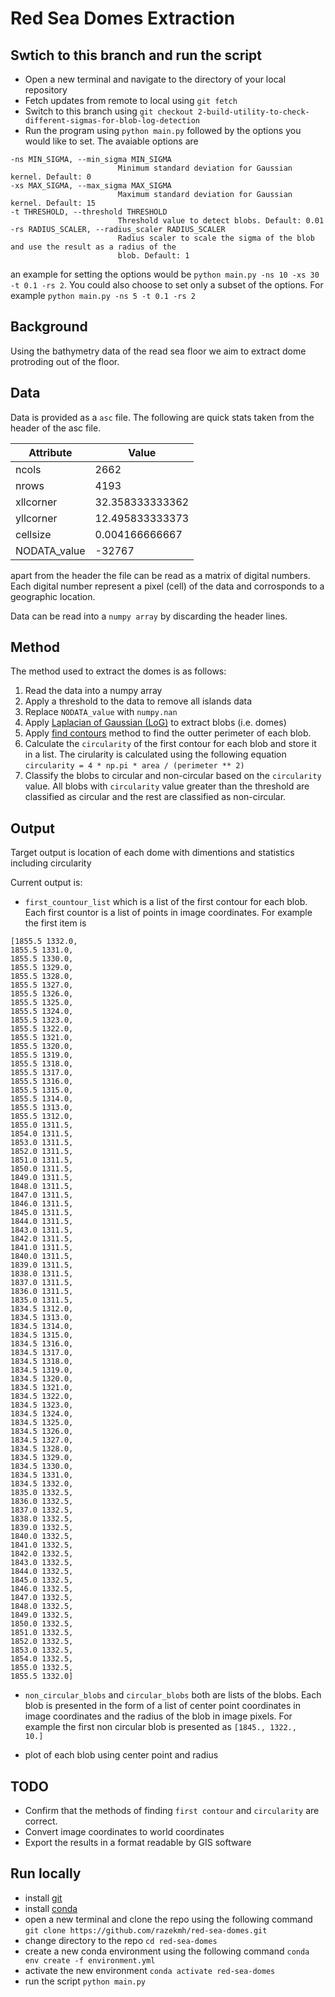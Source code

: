 # Red Sea Domes Extraction

## Swtich to this branch and run the script
- Open a new terminal and navigate to the directory of your local repository
- Fetch updates from remote to local using `git fetch`
- Switch to this branch using `git checkout 2-build-utility-to-check-different-sigmas-for-blob-log-detection`
- Run the program using `python main.py` followed by the options you would like to set. The avaiable options are 
```
-ns MIN_SIGMA, --min_sigma MIN_SIGMA
                        Minimum standard deviation for Gaussian kernel. Default: 0
-xs MAX_SIGMA, --max_sigma MAX_SIGMA
                        Maximum standard deviation for Gaussian kernel. Default: 15
-t THRESHOLD, --threshold THRESHOLD
                        Threshold value to detect blobs. Default: 0.01
-rs RADIUS_SCALER, --radius_scaler RADIUS_SCALER
                        Radius scaler to scale the sigma of the blob and use the result as a radius of the
                        blob. Default: 1
```
an example for setting the options would be `python main.py -ns 10 -xs 30 -t 0.1 -rs 2`. You could also choose to set only a subset of the options. For example `python main.py -ns 5 -t 0.1 -rs 2`


## Background
Using the bathymetry data of the read sea floor we aim to extract dome protroding out of the floor.

## Data
Data is provided as a `asc` file. The following are quick stats taken from the header of the asc file.

| Attribute    | Value          |
|--------------|----------------|
| ncols        | 2662           |
| nrows        | 4193           |
| xllcorner    | 32.358333333362|
| yllcorner    | 12.495833333373|
| cellsize     | 0.004166666667 |
| NODATA_value | -32767         |

apart from the header the file can be read as a matrix of digital numbers. Each digital number represent a pixel (cell) of the data and corrosponds to a geographic location. 

Data can be read into a `numpy array` by discarding the header lines.

## Method
The method used to extract the domes is as follows:
1. Read the data into a numpy array
2. Apply a threshold to the data to remove all islands data
3. Replace `NODATA_value` with `numpy.nan`
4. Apply [Laplacian of Gaussian (LoG)](https://scikit-image.org/docs/stable/auto_examples/features_detection/plot_blob.html#laplacian-of-gaussian-log) to extract blobs (i.e. domes)
5. Apply [find contours](https://scikit-image.org/docs/stable/auto_examples/edges/plot_contours.html) method to find the outter perimeter of each blob.
6. Calculate the `circularity` of the first contour for each blob and store it in a list. The cirularity is calculated using the following equation `circularity = 4 * np.pi * area / (perimeter ** 2)`
7. Classify the blobs to circular and non-circular based on the `circularity` value. All blobs with `circularity` value greater than the threshold are classified as circular and the rest are classified as non-circular.

## Output
Target output is location of each dome with dimentions and statistics including circularity

Current output is:
- `first_countour_list` which is a list of the first contour for each blob. Each first countor is a list of points in image coordinates. For example the first item is 
```
[1855.5 1332.0,
1855.5 1331.0,
1855.5 1330.0,
1855.5 1329.0,
1855.5 1328.0,
1855.5 1327.0,
1855.5 1326.0,
1855.5 1325.0,
1855.5 1324.0,
1855.5 1323.0,
1855.5 1322.0,
1855.5 1321.0,
1855.5 1320.0,
1855.5 1319.0,
1855.5 1318.0,
1855.5 1317.0,
1855.5 1316.0,
1855.5 1315.0,
1855.5 1314.0,
1855.5 1313.0,
1855.5 1312.0,
1855.0 1311.5,
1854.0 1311.5,
1853.0 1311.5,
1852.0 1311.5,
1851.0 1311.5,
1850.0 1311.5,
1849.0 1311.5,
1848.0 1311.5,
1847.0 1311.5,
1846.0 1311.5,
1845.0 1311.5,
1844.0 1311.5,
1843.0 1311.5,
1842.0 1311.5,
1841.0 1311.5,
1840.0 1311.5,
1839.0 1311.5,
1838.0 1311.5,
1837.0 1311.5,
1836.0 1311.5,
1835.0 1311.5,
1834.5 1312.0,
1834.5 1313.0,
1834.5 1314.0,
1834.5 1315.0,
1834.5 1316.0,
1834.5 1317.0,
1834.5 1318.0,
1834.5 1319.0,
1834.5 1320.0,
1834.5 1321.0,
1834.5 1322.0,
1834.5 1323.0,
1834.5 1324.0,
1834.5 1325.0,
1834.5 1326.0,
1834.5 1327.0,
1834.5 1328.0,
1834.5 1329.0,
1834.5 1330.0,
1834.5 1331.0,
1834.5 1332.0,
1835.0 1332.5,
1836.0 1332.5,
1837.0 1332.5,
1838.0 1332.5,
1839.0 1332.5,
1840.0 1332.5,
1841.0 1332.5,
1842.0 1332.5,
1843.0 1332.5,
1844.0 1332.5,
1845.0 1332.5,
1846.0 1332.5,
1847.0 1332.5,
1848.0 1332.5,
1849.0 1332.5,
1850.0 1332.5,
1851.0 1332.5,
1852.0 1332.5,
1853.0 1332.5,
1854.0 1332.5,
1855.0 1332.5,
1855.5 1332.0]
```

- `non_circular_blobs` and `circular_blobs` both are lists of the blobs. Each blob is presented in the form of a list of center point coordinates in image coordinates and the radius of the blob in image pixels. For example the first non circular blob is presented as `[1845., 1322.,   10.]`

- plot of each blob using center point and radius 

## TODO

- Confirm that the methods of finding `first contour` and `circularity` are correct.
- Convert image coordinates to world coordinates
- Export the results in a format readable by GIS software

## Run locally
- install [git](https://git-scm.com/book/en/v2/Getting-Started-Installing-Git)
- install [conda](https://conda.io/projects/conda/en/latest/user-guide/install/index.html)
- open a new terminal and clone the repo using the following command `git clone https://github.com/razekmh/red-sea-domes.git`
- change directory to the repo `cd red-sea-domes`
- create a new conda environment using the following command `conda env create -f environment.yml`
- activate the new environment `conda activate red-sea-domes`
- run the script `python main.py`
